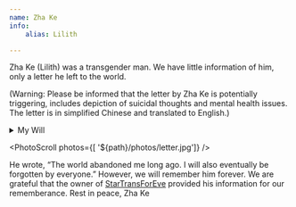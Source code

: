 ```yaml
---
name: Zha Ke
info:
    alias: Lilith

---
```


Zha Ke (Lilith) was a transgender man. We have little information of him, only a letter he left to the world. 

(Warning: Please be informed that the letter by Zha Ke is potentially triggering, includes depiction of suicidal thoughts and mental health issues. The letter is in simplified Chinese and translated to English.)

<details>
<summary>My Will</summary>
> I have been continuously harrassed by people online for two years because my inability to adapt to society and stupidity.
> I had been doxxed by both people online and in the real world; the police wasn't able to do much.
> I have mental health issues like borderline personality disorder, bipolar disorder type 2, severe anxiety, PTSD.
> Maybe it's because of my own personality problems, which might stemmed from my mental health issues.
> I cannot take care of myself nor do I have enough money.
> For a long time, I've been tortured by suicial thoughts.
> Therefore, here is my will:
>
> 1.  I wish my parents won't damage my stuff.
> 2.  I wish my remains would be sent into the sea.
> 3.  I wish all my online presence be erased.
> 4.  I wish there's no funeral.
> 5.  My suicide isn't because of other people.
> 6.  I wish my haters refrain from hating me after my death.
>
> Works like *Suicide Room* and *No Longer Human* expresses the sentiment of the pain of living.
> I don't wish to become a secular person like Lucien in *Kill Your Darlings*.
> I wished to live freely like Sid Vicious from the band *Sex Pistols*, but I know the pain he holds deep inside and the sufferings he had experienced.
> I know I cannot become someone like him.
> Although these may sound a little chunibyo, I'm not going to keep those thoughts all to myself anymore.
>
> People come and go and few ended up friends with me.
> Thinking of all those who had left, how many of them were actually nice to me?
> Yet I kept thinking about their wellbeing, even me myself is starting to think there's something wrong with me.
> Even if I die and see them in the afterlife, they might not be nice to me.
> Yet I keep thinking about them.
>
> I feel extreme pain just from living.
> I know I'm turning numb, but sometimes my heart beats faster anyway, reminding me I'm easily agitated.
> Maybe I have already lost the ability to love. I might never love anyone ever again.
> This is my own fault and my own problem.
> I know people love me and care about me but I can't feel it.
>
> What I can't gain is what I can't gain no matter how much I work for it.
> Maybe I'm actually flawed as a human.
> Why do I keep loving people I shouldn't?
> Why can't I keep it to myself?
>
> Maybe I won't gain true love. Maybe I won't even be able to maintain any long-term relationships.
> I will spend my days in emptiness without feeling the vibrance of life.
> I will suffer in the eternity of being burdened by my sins.
>
> Before, when people told me nicely the importance of studying, I thought they were trying to tell me to off myself asap.
> I know they're trying to tell me to accept reality, but I couldn't accept it until now.
> I should set aside my ambitions and accept the crumbling reality.
>
> I'm a piece of trash and everytime I listen to sad songs I feel a bit moved.
> Yet I don't even have the ability to continuously feel sad anymore.
> I cannot do anything well.
> I even lost the right to be sad.
>
> To think a person would feel extreme loneliness in a crowd of billions.
> To think a person would be overcome by suicial thoughts yet no one saw a sign.
> What kind of society is this?
> That's not a society; it's a lair of beasts.
>
> — *On Suicide* Bocher
>
> My future plans are nothing but suicide.
> Suicide has always been the least difficult option.
> Only suicide can release me from my suffering.
> Remember we lived under one sky.
> Remember you are not alone when we separate.
>
> December 13th, 2021 to April 6th 2023
> — Zha Ke
>
> The world abandoned me long ago.
> I'll be forgotten by everyone eventually.
</details>

<PhotoScroll photos={[ '${path}/photos/letter.jpg']} />

He wrote, “The world abandoned me long ago. I will also eventually be forgotten by everyone.” However, we will remember him forever. We are grateful that the owner of [StarTransForEve](https://startransforeve.com/) provided his information for our rememberance.
Rest in peace, Zha Ke
